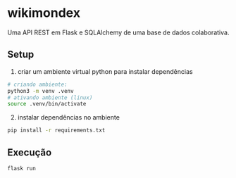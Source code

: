 # wikimondex

Uma API REST em Flask e SQLAlchemy de uma base de dados colaborativa.

## Setup

1. criar um ambiente virtual python para instalar dependências

```sh
# criando ambiente:
python3 -m venv .venv
# ativando ambiente (linux)
source .venv/bin/activate
```

2. instalar dependências no ambiente
```sh
pip install -r requirements.txt
```

## Execução
```sh
flask run
```